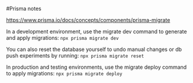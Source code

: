 #Prisma notes

https://www.prisma.io/docs/concepts/components/prisma-migrate

In a development environment, use the migrate dev command to generate and apply
migrations: `npx prisma migrate dev`

You can also reset the database yourself to undo manual changes or db push
experiments by running: `npx prisma migrate reset`

In production and testing environments, use the migrate deploy command to apply
migrations: `npx prisma migrate deploy`
